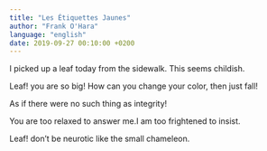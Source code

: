 ```yaml
---
title: "Les Étiquettes Jaunes"
author: "Frank O'Hara"
language: "english"
date: 2019-09-27 00:10:00 +0200
---
```

I picked up a leaf
today from the sidewalk.
This seems childish.

Leaf! you are so big!
How can you change your
color, then just fall!

As if there were no
such thing as integrity!

You are too relaxed
to answer me.I am too
frightened to insist.

Leaf! don’t be neurotic
like the small chameleon.
